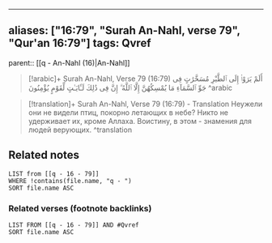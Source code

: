 
---
aliases: ["16:79", "Surah An-Nahl, verse 79", "Qur'an 16:79"]
tags: Qvref
---

parent:: [[q - An-Nahl (16)|An-Nahl]]

> [!arabic]+ Surah An-Nahl, Verse 79 (16:79)
> <span class="quran-arabic">أَلَمْ يَرَوْا۟ إِلَى ٱلطَّيْرِ مُسَخَّرَٰتٍ فِى جَوِّ ٱلسَّمَآءِ مَا يُمْسِكُهُنَّ إِلَّا ٱللَّهُ ۗ إِنَّ فِى ذَٰلِكَ لَـَٔايَـٰتٍ لِّقَوْمٍ يُؤْمِنُونَ</span>
^arabic

> [!translation]+ Surah An-Nahl, Verse 79 (16:79) - Translation
> Неужели они не видели птиц, покорно летающих в небе? Никто не удерживает их, кроме Аллаха. Воистину, в этом - знамения для людей верующих.
^translation



## Related notes
```dataview
LIST from [[q - 16 - 79]]
WHERE !contains(file.name, "q - ")
SORT file.name ASC
```

### Related verses (footnote backlinks)
```dataview
LIST FROM [[q - 16 - 79]] AND #Qvref
SORT file.name ASC
```

